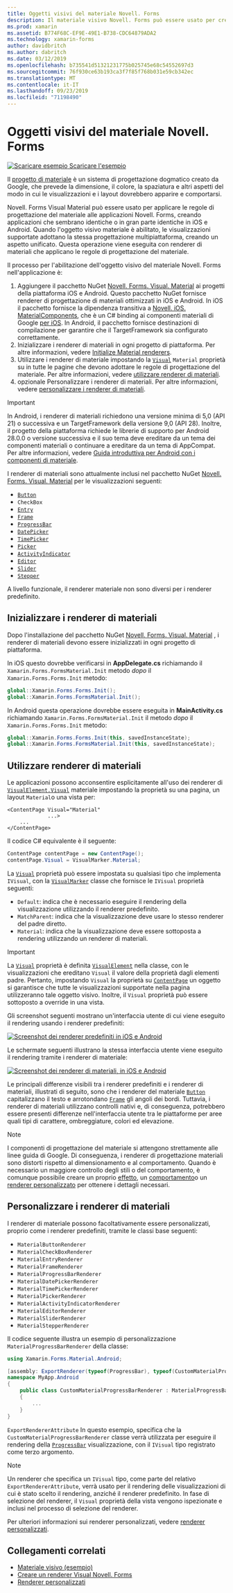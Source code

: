 ```yaml
---
title: Oggetti visivi del materiale Novell. Forms
description: Il materiale visivo Novell. Forms può essere usato per creare applicazioni Novell. Forms che hanno un aspetto identico o in gran parte identico in iOS e Android.
ms.prod: xamarin
ms.assetid: B774F68C-EF9E-49E1-B738-CDC64879ADA2
ms.technology: xamarin-forms
author: davidbritch
ms.author: dabritch
ms.date: 03/12/2019
ms.openlocfilehash: b735541d51321231775b025745e68c54552697d3
ms.sourcegitcommit: 76f930ce63b193ca3f7f85f768b031e59cb342ec
ms.translationtype: MT
ms.contentlocale: it-IT
ms.lasthandoff: 09/23/2019
ms.locfileid: "71198490"
---
```

# <a name="xamarinforms-material-visual"></a>Oggetti visivi del materiale Novell. Forms

[![Scaricare esempio](~/media/shared/download.png) Scaricare l'esempio](https://docs.microsoft.com/samples/xamarin/xamarin-forms-samples/userinterface-visualdemos)

Il [progetto di materiale](https://material.io) è un sistema di progettazione dogmatico creato da Google, che prevede la dimensione, il colore, la spaziatura e altri aspetti del modo in cui le visualizzazioni e i layout dovrebbero apparire e comportarsi.

Novell. Forms Visual Material può essere usato per applicare le regole di progettazione del materiale alle applicazioni Novell. Forms, creando applicazioni che sembrano identiche o in gran parte identiche in iOS e Android. Quando l'oggetto visivo materiale è abilitato, le visualizzazioni supportate adottano la stessa progettazione multipiattaforma, creando un aspetto unificato. Questa operazione viene eseguita con renderer di materiali che applicano le regole di progettazione del materiale.

Il processo per l'abilitazione dell'oggetto visivo del materiale Novell. Forms nell'applicazione è:

1. Aggiungere il pacchetto NuGet [Novell. Forms. Visual. Material](https://www.nuget.org/packages/Xamarin.Forms.Visual.Material/) ai progetti della piattaforma iOS e Android. Questo pacchetto NuGet fornisce renderer di progettazione di materiali ottimizzati in iOS e Android. In iOS il pacchetto fornisce la dipendenza transitiva a [Novell. iOS. MaterialComponents](https://www.nuget.org/packages/Xamarin.iOS.MaterialComponents), che è un C# binding ai componenti materiali di Google [per iOS](https://material.io/develop/ios/). In Android, il pacchetto fornisce destinazioni di compilazione per garantire che il TargetFramework sia configurato correttamente.
1. Inizializzare i renderer di materiali in ogni progetto di piattaforma. Per altre informazioni, vedere [Initialize Material renderers](#initialize-material-renderers).
1. Utilizzare i renderer di materiale impostando la [`Visual`](xref:Xamarin.Forms.VisualElement.Visual) `Material` proprietà su in tutte le pagine che devono adottare le regole di progettazione del materiale. Per altre informazioni, vedere [utilizzare renderer di materiali](#consume-material-renderers).
1. opzionale Personalizzare i renderer di materiali. Per altre informazioni, vedere [personalizzare i renderer di materiali](#customize-material-renderers).

> [!IMPORTANT]
> In Android, i renderer di materiali richiedono una versione minima di 5,0 (API 21) o successiva e un TargetFramework della versione 9,0 (API 28). Inoltre, il progetto della piattaforma richiede le librerie di supporto per Android 28.0.0 o versione successiva e il suo tema deve ereditare da un tema dei componenti materiali o continuare a ereditare da un tema di AppCompat. Per altre informazioni, vedere [Guida introduttiva per Android con i componenti di materiale](https://github.com/material-components/material-components-android/blob/master/docs/getting-started.md).

I renderer di materiali sono attualmente inclusi nel pacchetto NuGet [Novell. Forms. Visual. Material](https://www.nuget.org/packages/Xamarin.Forms.Visual.Material/) per le visualizzazioni seguenti:

- [`Button`](xref:Xamarin.Forms.Button)
- `CheckBox`
- [`Entry`](xref:Xamarin.Forms.Entry)
- [`Frame`](xref:Xamarin.Forms.Frame)
- [`ProgressBar`](xref:Xamarin.Forms.ProgressBar)
- [`DatePicker`](xref:Xamarin.Forms.DatePicker)
- [`TimePicker`](xref:Xamarin.Forms.TimePicker)
- [`Picker`](xref:Xamarin.Forms.Picker)
- [`ActivityIndicator`](xref:Xamarin.Forms.ActivityIndicator)
- [`Editor`](xref:Xamarin.Forms.Editor)
- [`Slider`](xref:Xamarin.Forms.Slider)
- [`Stepper`](xref:Xamarin.Forms.Stepper)

A livello funzionale, il renderer materiale non sono diversi per i renderer predefinito.

## <a name="initialize-material-renderers"></a>Inizializzare i renderer di materiali

Dopo l'installazione del pacchetto NuGet [Novell. Forms. Visual. Material](https://www.nuget.org/packages/Xamarin.Forms.Visual.Material/) , i renderer di materiali devono essere inizializzati in ogni progetto di piattaforma.

In iOS questo dovrebbe verificarsi in **AppDelegate.cs** richiamando il `Xamarin.Forms.FormsMaterial.Init` metodo *dopo* il `Xamarin.Forms.Forms.Init` metodo:

```csharp
global::Xamarin.Forms.Forms.Init();
global::Xamarin.Forms.FormsMaterial.Init();
```

In Android questa operazione dovrebbe essere eseguita in **MainActivity.cs** richiamando `Xamarin.Forms.FormsMaterial.Init` il metodo *dopo* il `Xamarin.Forms.Forms.Init` metodo:

```csharp
global::Xamarin.Forms.Forms.Init(this, savedInstanceState);
global::Xamarin.Forms.FormsMaterial.Init(this, savedInstanceState);
```

## <a name="consume-material-renderers"></a>Utilizzare renderer di materiali

Le applicazioni possono acconsentire esplicitamente all'uso dei renderer di [`VisualElement.Visual`](xref:Xamarin.Forms.VisualElement.Visual) materiale impostando la proprietà su una pagina, un layout `Material`o una vista per:

```xaml
<ContentPage Visual="Material"
             ...>
    ...
</ContentPage>
```

Il codice C# equivalente è il seguente:

```csharp
ContentPage contentPage = new ContentPage();
contentPage.Visual = VisualMarker.Material;
```

La [`Visual`](xref:Xamarin.Forms.VisualElement.Visual) proprietà può essere impostata su qualsiasi tipo che implementa `IVisual`, con la [`VisualMarker`](xref:Xamarin.Forms.VisualMarker) classe che fornisce le `IVisual` proprietà seguenti:

- `Default`: indica che è necessario eseguire il rendering della visualizzazione utilizzando il renderer predefinito.
- `MatchParent`: indica che la visualizzazione deve usare lo stesso renderer del padre diretto.
- `Material`: indica che la visualizzazione deve essere sottoposta a rendering utilizzando un renderer di materiali.

> [!IMPORTANT]
> La [`Visual`](xref:Xamarin.Forms.VisualElement.Visual) proprietà è definita [`VisualElement`](xref:Xamarin.Forms.VisualElement) nella classe, con le visualizzazioni che ereditano `Visual` il valore della proprietà dagli elementi padre. Pertanto, impostando `Visual` la proprietà su [`ContentPage`](xref:Xamarin.Forms.ContentPage) un oggetto si garantisce che tutte le visualizzazioni supportate nella pagina utilizzeranno tale oggetto visivo. Inoltre, il `Visual` proprietà può essere sottoposto a override in una vista.

Gli screenshot seguenti mostrano un'interfaccia utente di cui viene eseguito il rendering usando i renderer predefiniti:

[![Screenshot dei renderer predefiniti in iOS e Android](material-visual-images/default-renderers.png "Visualizzazioni con renderer predefiniti")](material-visual-images/default-renderers-large.png#lightbox)

Le schermate seguenti illustrano la stessa interfaccia utente viene eseguito il rendering tramite i renderer di materiale:

[![Screenshot dei renderer di materiali, in iOS e Android](material-visual-images/material-renderers.png "Visualizzazioni con renderer di materiali")](material-visual-images/material-renderers-large.png#lightbox)

Le principali differenze visibili tra i renderer predefiniti e i renderer di materiali, illustrati di seguito, sono che i renderer del materiale [`Button`](xref:Xamarin.Forms.Button) capitalizzano il testo e arrotondano [`Frame`](xref:Xamarin.Forms.Frame) gli angoli dei bordi. Tuttavia, i renderer di materiali utilizzano controlli nativi e, di conseguenza, potrebbero essere presenti differenze nell'interfaccia utente tra le piattaforme per aree quali tipi di carattere, ombreggiature, colori ed elevazione.

> [!NOTE]
> I componenti di progettazione del materiale si attengono strettamente alle linee guida di Google. Di conseguenza, i renderer di progettazione materiali sono distorti rispetto al dimensionamento e al comportamento. Quando è necessario un maggiore controllo degli stili o del comportamento, è comunque possibile creare un proprio [effetto](~/xamarin-forms/app-fundamentals/effects/index.md), un [comportamento](~/xamarin-forms/app-fundamentals/behaviors/index.md)o un [renderer personalizzato](~/xamarin-forms/app-fundamentals/custom-renderer/index.md) per ottenere i dettagli necessari.

## <a name="customize-material-renderers"></a>Personalizzare i renderer di materiali

I renderer di materiale possono facoltativamente essere personalizzati, proprio come i renderer predefiniti, tramite le classi base seguenti:

- `MaterialButtonRenderer`
- `MaterialCheckBoxRenderer`
- `MaterialEntryRenderer`
- `MaterialFrameRenderer`
- `MaterialProgressBarRenderer`
- `MaterialDatePickerRenderer`
- `MaterialTimePickerRenderer`
- `MaterialPickerRenderer`
- `MaterialActivityIndicatorRenderer`
- `MaterialEditorRenderer`
- `MaterialSliderRenderer`
- `MaterialStepperRenderer`

Il codice seguente illustra un esempio di personalizzazione `MaterialProgressBarRenderer` della classe:

```csharp
using Xamarin.Forms.Material.Android;

[assembly: ExportRenderer(typeof(ProgressBar), typeof(CustomMaterialProgressBarRenderer), new[] { typeof(VisualMarker.MaterialVisual) })]
namespace MyApp.Android
{
    public class CustomMaterialProgressBarRenderer : MaterialProgressBarRenderer
    {
        ...
    }
}
```

`ExportRendererAttribute` In questo esempio, specifica che la `CustomMaterialProgressBarRenderer` classe verrà utilizzata per eseguire il rendering della [`ProgressBar`](xref:Xamarin.Forms.ProgressBar) visualizzazione, con il `IVisual` tipo registrato come terzo argomento.

> [!NOTE]
> Un renderer che specifica un `IVisual` tipo, come parte del relativo `ExportRendererAttribute`, verrà usato per il rendering delle visualizzazioni di cui è stato scelto il rendering, anziché il renderer predefinito. In fase di selezione del renderer, il `Visual` proprietà della vista vengono ispezionate e inclusi nel processo di selezione del renderer.

Per ulteriori informazioni sui renderer personalizzati, vedere [renderer personalizzati](~/xamarin-forms/app-fundamentals/custom-renderer/index.md).

## <a name="related-links"></a>Collegamenti correlati

- [Materiale visivo (esempio)](https://docs.microsoft.com/samples/xamarin/xamarin-forms-samples/userinterface-visualdemos)
- [Creare un renderer Visual Novell. Forms](create.md)
- [Renderer personalizzati](~/xamarin-forms/app-fundamentals/custom-renderer/index.md)
